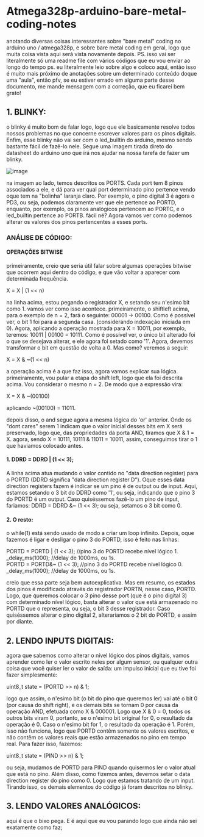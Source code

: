 # Atmega328p-arduino-bare-metal-coding-notes
anotando diversas coisas interessantes sobre "bare metal" coding no arduino uno / atmega328p, e sobre bare metal coding em geral, logo que muita coisa vista aqui será vista novamente depois. PS. isso vai ser literalmente só uma readme file com vários códigos que eu vou enviar ao longo do tempo
ps. eu literalmente leio sobre algo e coloco aqui, então isso é muito mais próximo de anotações sobre um determinado conteúdo doque uma "aula", então pfv, se eu estiver errado em alguma parte desse documento, me mande mensagem com a correção, que eu ficarei bem grato!

## 1. BLINKY:
o blinky é muito bom de falar logo, logo que ele basicamente resolve todos nossos problemas no que concerne escrever valores para os pinos digitais. Enfim, esse blinky não vai ser com o led_builtin do arduino, mesmo sendo bastante fácil de fazê-lo nele. Segue uma imagem tirada direto do datasheet do arduino uno que irá nos ajudar na nossa tarefa de fazer um blinky.

![image](https://github.com/user-attachments/assets/d75f9c8d-6d71-4d4b-a50f-8b78269eeef9)

na imagem ao lado, temos descritos os PORTS. Cada port tem 8 pinos associados a ele, e dá para ver qual port determinado pino pertence vendo oque tem na "bolinha" laranja claro. Por exemplo, o pino digital 3 é agora o PD3, ou seja, podemos claramente ver que ele pertence ao PORTD, enquanto, por exemplo, os pinos analógicos pertencem ao PORTC, e o led_builtin pertence ao PORTB. fácil né? Agora vamos ver como podemos alterar os valores dos pinos pertencentes a esses ports.

### ANÁLISE DE CÓDIGO:

#### OPERAÇÕES BITWISE
primeiramente, creio que seria útil falar sobre algumas operações bitwise que ocorrem aqui dentro do código, e que vão voltar a aparecer com determinada frequência.

X = X | (1 << n)

na linha acima, estou pegando o registrador X, e setando seu n'esimo bit como 1. vamos ver como isso acontece.
primeiramente, o shiftleft acima, para o exemplo de n = 2, fará o seguinte: 00001 -> 00100. Como é possível ver, o bit 1 foi para a segunda casa. (considerando indexação iniciada em 0). Agora, aplicando a operação mostrada para X = 10011, por exemplo, teremos:
10011 | 00100 = 10111. Como é possível ver, o único bit alterado foi o que se desejava alterar, e ele agora foi setado como '1'.
Agora, devemos transformar o bit em questão de volta a 0. Mas como? veremos a seguir:

X = X & ~(1 << n)

a operação acima é a que faz isso, agora vamos explicar sua lógica.
primeiramente, vou pular a etapa do shift left, logo que ela foi descrita acima. Vou considerar o mesmo n = 2. De modo que a expressão vira:

X = X & ~(00100)

aplicando ~(00100) = 11011.

depois disso, o and segue agora a mesma lógica do 'or' anterior. Onde os "dont cares" serem 1 indicam que o valor inicial desses bits em X será preservado, logo que, das propriedades da porta AND, tiramos que X & 1 = X.
agora, sendo X = 10111, 10111 & 11011 = 10011, assim, conseguimos tirar o 1 que haviamos colocado antes.

#### 1. DDRD = DDRD | (1 << 3);
A linha acima atua mudando o valor contido no "data direction register) para o PORTD (DDRD significa "data direction register D"). Oque esses data direction registers fazem é indicar se um pino é de output ou de input. Aqui, estamos setando o 3 bit do DDRD como '1', ou seja, indicando que o pino 3  do PORTD é um output. Caso quiséssemos fazê-lo um pino de input, fariamos: DDRD = DDRD &~ (1 << 3); ou seja, setamos o 3 bit como 0.

#### 2. O resto:
o while(1) está sendo usado de modo a criar um loop infinito. Depois, oque fazemos é ligar e desligar o pino 3 do PORTD, isso é feito nas linhas:

  PORTD = PORTD | (1 << 3); //pino 3 do PORTD recebe nível lógico 1. <br />
  _delay_ms(1000);          //delay de 1000ms, ou 1s. <br />
  PORTD = PORTD&~ (1 << 3); //pino 3 do PORTD recebe nível lógico 0. <br />
  _delay_ms(1000);          //delay de 1000ms, ou 1s. <br />
  
creio que essa parte seja bem autoexplicativa. Mas em resumo, os estados dos pinos é modificado através do registrador PORTN, nesse caso, PORTD. Logo, que queremos colocar o 3 pino desse port (que é o pino digital 3) com determinado nível lógico, basta alterar o valor que está armazenado no PORTD que o representa, ou seja, o bit 3 desse registrador. Caso quiséssemos alterar o pino digital 2, alteraríamos o 2 bit do PORTD, e assim por diante.

## 2. LENDO INPUTS DIGITAIS:
agora que sabemos como alterar o nível lógico dos pinos digitais, vamos aprender como ler o valor escrito neles por algum sensor, ou qualquer outra coisa que você quiser ler o valor de saída:
um impulso inicial que eu tive foi fazer simplesmente:

uint8_t state = (PORTD >> n) & 1;

logo que assim, o n'esimo bit (o bit do pino que queremos ler) vai até o bit 0 (por causa do shift right), e os demais bits se tornam 0 por causa da operação AND, efetuada como X & 000001. Logo que X & 0 = 0, todos os outros bits viram 0, portanto, se o n'esimo bit original for 0, o resultado da operação é 0. Caso o n'esimo bit for 1, o resultado da operação é 1. Porém, isso não funciona, logo que PORTD contêm somente os valores escritos, e não contêm os valores reais que estão armazenados no pino em tempo real. Para fazer isso, fazemos:

uint8_t state = (PIND >> n) & 1;

ou seja, mudamos de PORTD para PIND quando quisermos ler o valor atual que está no pino.
Além disso, como fizemos antes, devemos setar o data direction register do pino como 0. Logo que estamos tratando de um input.
Tirando isso, os demais elementos do código já foram descritos no blinky.

## 3. LENDO VALORES ANALÓGICOS:
aqui é que o bixo pega. E é aqui que eu vou parando logo que ainda não sei exatamente como faz;








